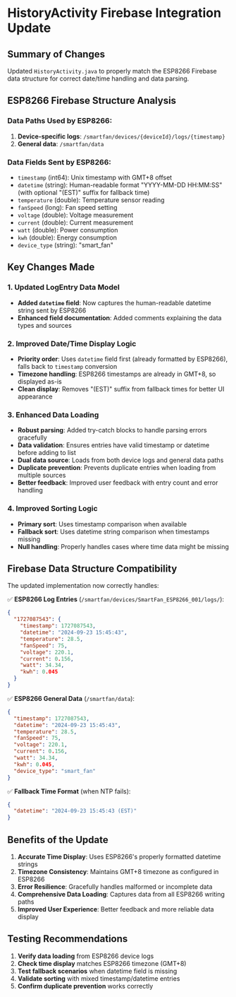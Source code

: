 # HistoryActivity Firebase Integration Update

## Summary of Changes

Updated `HistoryActivity.java` to properly match the ESP8266 Firebase data structure for correct date/time handling and data parsing.

## ESP8266 Firebase Structure Analysis

### Data Paths Used by ESP8266:
1. **Device-specific logs**: `/smartfan/devices/{deviceId}/logs/{timestamp}`
2. **General data**: `/smartfan/data`

### Data Fields Sent by ESP8266:
- `timestamp` (int64): Unix timestamp with GMT+8 offset
- `datetime` (string): Human-readable format "YYYY-MM-DD HH:MM:SS" (with optional "(EST)" suffix for fallback time)
- `temperature` (double): Temperature sensor reading
- `fanSpeed` (long): Fan speed setting
- `voltage` (double): Voltage measurement
- `current` (double): Current measurement
- `watt` (double): Power consumption
- `kwh` (double): Energy consumption
- `device_type` (string): "smart_fan"

## Key Changes Made

### 1. Updated LogEntry Data Model
- **Added `datetime` field**: Now captures the human-readable datetime string sent by ESP8266
- **Enhanced field documentation**: Added comments explaining the data types and sources

### 2. Improved Date/Time Display Logic
- **Priority order**: Uses `datetime` field first (already formatted by ESP8266), falls back to `timestamp` conversion
- **Timezone handling**: ESP8266 timestamps are already in GMT+8, so displayed as-is
- **Clean display**: Removes "(EST)" suffix from fallback times for better UI appearance

### 3. Enhanced Data Loading
- **Robust parsing**: Added try-catch blocks to handle parsing errors gracefully
- **Data validation**: Ensures entries have valid timestamp or datetime before adding to list
- **Dual data source**: Loads from both device logs and general data paths
- **Duplicate prevention**: Prevents duplicate entries when loading from multiple sources
- **Better feedback**: Improved user feedback with entry count and error handling

### 4. Improved Sorting Logic
- **Primary sort**: Uses timestamp comparison when available
- **Fallback sort**: Uses datetime string comparison when timestamps missing
- **Null handling**: Properly handles cases where time data might be missing

## Firebase Data Structure Compatibility

The updated implementation now correctly handles:

✅ **ESP8266 Log Entries** (`/smartfan/devices/SmartFan_ESP8266_001/logs/`):
```json
{
  "1727087543": {
    "timestamp": 1727087543,
    "datetime": "2024-09-23 15:45:43",
    "temperature": 28.5,
    "fanSpeed": 75,
    "voltage": 220.1,
    "current": 0.156,
    "watt": 34.34,
    "kwh": 0.045
  }
}
```

✅ **ESP8266 General Data** (`/smartfan/data`):
```json
{
  "timestamp": 1727087543,
  "datetime": "2024-09-23 15:45:43",
  "temperature": 28.5,
  "fanSpeed": 75,
  "voltage": 220.1,
  "current": 0.156,
  "watt": 34.34,
  "kwh": 0.045,
  "device_type": "smart_fan"
}
```

✅ **Fallback Time Format** (when NTP fails):
```json
{
  "datetime": "2024-09-23 15:45:43 (EST)"
}
```

## Benefits of the Update

1. **Accurate Time Display**: Uses ESP8266's properly formatted datetime strings
2. **Timezone Consistency**: Maintains GMT+8 timezone as configured in ESP8266
3. **Error Resilience**: Gracefully handles malformed or incomplete data
4. **Comprehensive Data Loading**: Captures data from all ESP8266 writing paths
5. **Improved User Experience**: Better feedback and more reliable data display

## Testing Recommendations

1. **Verify data loading** from ESP8266 device logs
2. **Check time display** matches ESP8266 timezone (GMT+8)
3. **Test fallback scenarios** when datetime field is missing
4. **Validate sorting** with mixed timestamp/datetime entries
5. **Confirm duplicate prevention** works correctly